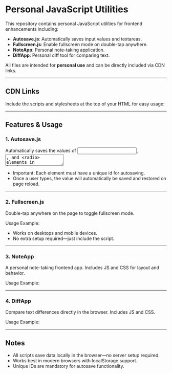 # Personal JavaScript Utilities

This repository contains personal JavaScript utilities for frontend enhancements including:

- **Autosave.js**: Automatically saves input values and textareas.
- **Fullscreen.js**: Enable fullscreen mode on double-tap anywhere.
- **NoteApp**: Personal note-taking application.
- **DiffApp**: Personal diff tool for comparing text.

All files are intended for **personal use** and can be directly included via CDN links.

---

## CDN Links

Include the scripts and stylesheets at the top of your HTML for easy usage:

<!-- Autosave: Save inputs, textareas, radios -->
<script src="https://cdn.jsdelivr.net/gh/vkdatta/web@main/autosave.js"></script>

<!-- Fullscreen: Enter fullscreen on double-tap -->
<script src="https://cdn.jsdelivr.net/gh/vkdatta/web@main/fullscreen.js"></script>

<!-- Note App -->
<script src="https://cdn.jsdelivr.net/gh/vkdatta/web@main/noteapp.js"></script>
<link rel="stylesheet" href="https://cdn.jsdelivr.net/gh/vkdatta/web@main/noteapp.css">

<!-- Diff App -->
<script src="https://cdn.jsdelivr.net/gh/vkdatta/web@main/diffapp.js"></script>
<link rel="stylesheet" href="https://cdn.jsdelivr.net/gh/vkdatta/web@main/diffapp.css">

---

## Features & Usage

### 1. Autosave.js

Automatically saves the values of <input>, <textarea>, and <radio> elements in localStorage.

Usage Example:

<input id="customername" placeholder="Enter customer name">
<textarea id="notes" placeholder="Write your notes"></textarea>

- Important: Each element must have a unique id for autosaving.
- Once a user types, the value will automatically be saved and restored on page reload.

---

### 2. Fullscreen.js

Double-tap anywhere on the page to toggle fullscreen mode.

Usage Example:

<script>
  // Fullscreen functionality is automatically initialized on page load
</script>

- Works on desktops and mobile devices.
- No extra setup required—just include the script.

---

### 3. NoteApp

A personal note-taking frontend app. Includes JS and CSS for layout and behavior.

Usage Example:

<div id="noteapp"></div>
<script src="https://cdn.jsdelivr.net/gh/vkdatta/web@main/noteapp.js"></script>
<link rel="stylesheet" href="https://cdn.jsdelivr.net/gh/vkdatta/web@main/noteapp.css">

---

### 4. DiffApp

Compare text differences directly in the browser. Includes JS and CSS.

Usage Example:

<div id="diffapp"></div>
<script src="https://cdn.jsdelivr.net/gh/vkdatta/web@main/diffapp.js"></script>
<link rel="stylesheet" href="https://cdn.jsdelivr.net/gh/vkdatta/web@main/diffapp.css">

---

## Notes

- All scripts save data locally in the browser—no server setup required.
- Works best in modern browsers with localStorage support.
- Unique IDs are mandatory for autosave functionality.
